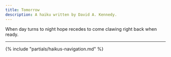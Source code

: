 ```yaml
---
title: Tomorrow
description: A haiku written by David A. Kennedy.
---
```


When day turns to night
hope recedes to come clawing
right back when ready.

---

{% include "partials/haikus-navigation.md" %}
